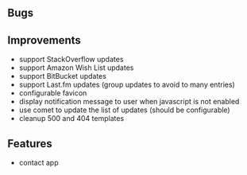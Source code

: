 ## Bugs ##

## Improvements ##

* support StackOverflow updates
* support Amazon Wish List updates
* support BitBucket updates
* support Last.fm updates (group updates to avoid to many entries)
* configurable favicon
* display notification message to user when javascript is not enabled
* use comet to update the list of updates (should be configurable)
* cleanup 500 and 404 templates

## Features ##

* contact app

